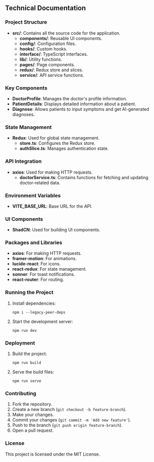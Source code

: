 ## Technical Documentation

### Project Structure

- **src/**: Contains all the source code for the application.
  - **components/**: Reusable UI components.
  - **config/**: Configuration files.
  - **hooks/**: Custom hooks.
  - **interface/**: TypeScript interfaces.
  - **lib/**: Utility functions.
  - **pages/**: Page components.
  - **redux/**: Redux store and slices.
  - **service/**: API service functions.

### Key Components

- **DoctorProfile**: Manages the doctor's profile information.
- **PatientDetails**: Displays detailed information about a patient.
- **Diagnose**: Allows patients to input symptoms and get AI-generated diagnoses.

### State Management

- **Redux**: Used for global state management.
  - **store.ts**: Configures the Redux store.
  - **authSlice.ts**: Manages authentication state.

### API Integration

- **axios**: Used for making HTTP requests.
  - **doctorService.ts**: Contains functions for fetching and updating doctor-related data.

### Environment Variables

- **VITE_BASE_URL**: Base URL for the API.

### UI Components

- **ShadCN**: Used for building UI components.

### Packages and Libraries

- **axios**: For making HTTP requests.
- **framer-motion**: For animations.
- **lucide-react**: For icons.
- **react-redux**: For state management.
- **sonner**: For toast notifications.
- **react-router**: For routing.

### Running the Project

1. Install dependencies:
   ```
   npm i --legacy-peer-deps
   ```
2. Start the development server:
   ```
   npm run dev
   ```

### Deployment

1. Build the project:
   ```
   npm run build
   ```
2. Serve the build files:
   ```
   npm run serve
   ```

### Contributing

1. Fork the repository.
2. Create a new branch (`git checkout -b feature-branch`).
3. Make your changes.
4. Commit your changes (`git commit -m 'Add new feature'`).
5. Push to the branch (`git push origin feature-branch`).
6. Open a pull request.

### License

This project is licensed under the MIT License.
